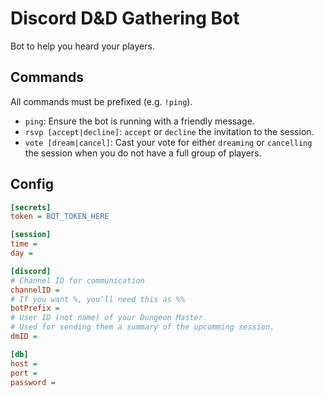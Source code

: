 # Discord D&D Gathering Bot

Bot to help you heard your players.


## Commands

All commands must be prefixed (e.g. `!ping`). 

- `ping`: Ensure the bot is running with a friendly message.
- `rsvp [accept|decline]`: `accept` or `decline` the invitation to the session.
- `vote [dream|cancel]`: Cast your vote for either `dreaming` or `cancelling`
  the session when you do not have a full group of players.


## Config

```ini
[secrets]
token = BOT_TOKEN_HERE

[session]
time =
day =

[discord]
# Channel ID for communication
channelID =
# If you want %, you'll need this as %%
botPrefix =
# User ID (not name) of your Dungeon Master.
# Used for sending them a summary of the upcomming session.
dmID =

[db]
host =
port =
password =
```
